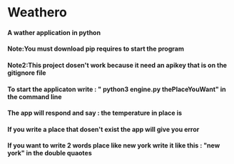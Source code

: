 # Weathero
#### A wather application in python 
#### Note:You must download pip requires to start the program
#### Note2:This project dosen't work because it need an apikey  that is on the gitignore file 
#### To start the applicaton write : " python3 engine.py thePlaceYouWant" in the command line
#### The app will respond and say : the temperature in place is 
#### If you write a place that dosen't exist the app will give you error 
#### If you want to write 2 words place like new york write it like this : "new york" in the double quaotes

